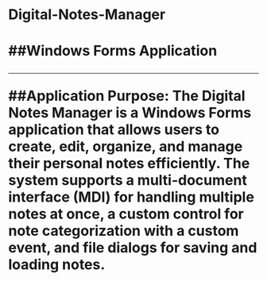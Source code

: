<h1>Digital-Notes-Manager <h1/>
##Windows Forms Application <hr>
##Application Purpose:
The Digital Notes Manager is a Windows Forms application that allows users to create, edit, organize, and manage their personal notes efficiently. The system supports a multi-document interface (MDI) for handling multiple notes at once, a custom control for note categorization with a custom event, and file dialogs for saving and loading notes.

